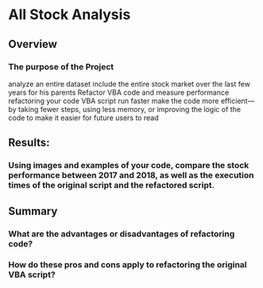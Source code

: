 # All Stock Analysis 

## Overview

### The purpose of the Project

analyze an entire dataset include the entire stock market over the last few years  for his parents
Refactor VBA code and measure performance refactoring your code VBA script run faster make the code more efficient—by taking fewer steps, using less memory, or improving the logic of the code to make it easier for future users to read 

## Results: 

### Using images and examples of your code, compare the stock performance between 2017 and 2018, as well as the execution times of the original script and the refactored script.


## Summary

### What are the advantages or disadvantages of refactoring code?


### How do these pros and cons apply to refactoring the original VBA script?
